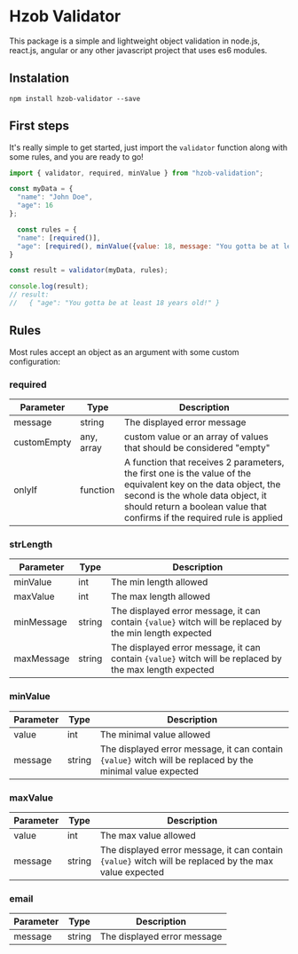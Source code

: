 # Hzob Validator

This package is a simple and lightweight object validation in node.js, react.js, angular or any other javascript project that uses es6 modules.

## Instalation

```
npm install hzob-validator --save
```


## First steps
It's really simple to get started, just import the `validator` function along with some rules, and you are ready to go!

```javascript
import { validator, required, minValue } from "hzob-validation";

const myData = {
  "name": "John Doe",
  "age": 16
};

  const rules = {
  "name": [required()],
  "age": [required(), minValue({value: 18, message: "You gotta be at least {value} years old!"})]
}

const result = validator(myData, rules);

console.log(result);
// result:
//   { "age": "You gotta be at least 18 years old!" }
```

## Rules

Most rules accept an object as an argument with some custom configuration:

### required

Parameter | Type | Description
----- | ----- | -----
message | string | The displayed error message
customEmpty | any, array<any> | custom value or an array of values that should be considered "empty"
onlyIf | function | A function that receives 2 parameters, the first one is the value of the equivalent key on the data object, the second is the whole data object, it should return a boolean value  that confirms if the required rule is applied

### strLength

Parameter | Type | Description
----- | ----- | -----
minValue | int | The min length allowed
maxValue | int | The max length allowed
minMessage | string | The displayed error message, it can contain ```{value}``` witch will be replaced by the min length expected
maxMessage | string | The displayed error message, it can contain ```{value}``` witch will be replaced by the max length expected

### minValue

Parameter | Type | Description
----- | ----- | -----
value | int | The minimal value allowed
message | string | The displayed error message, it can contain ```{value}``` witch will be replaced by the minimal value expected

### maxValue

Parameter | Type | Description
----- | ----- | -----
value | int | The max value allowed
message | string | The displayed error message, it can contain ```{value}``` witch will be replaced by the max value expected

### email

Parameter | Type | Description
----- | ----- | -----
message | string | The displayed error message